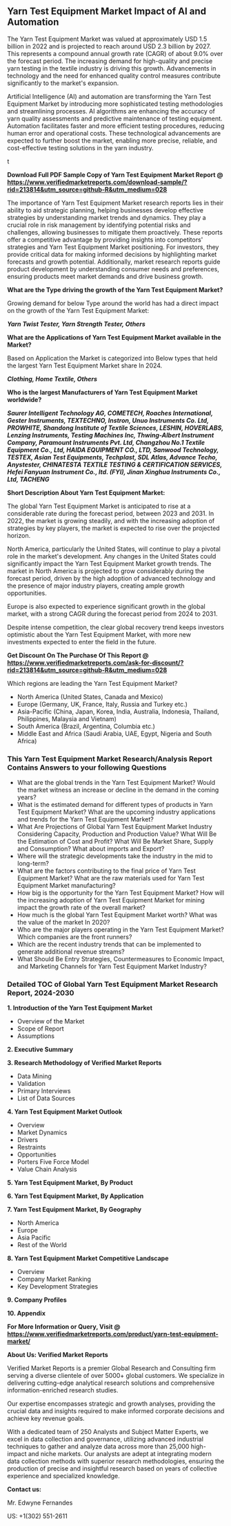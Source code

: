 <h2>Yarn Test Equipment Market Impact of AI and Automation</h2><p>The Yarn Test Equipment Market was valued at approximately USD 1.5 billion in 2022 and is projected to reach around USD 2.3 billion by 2027. This represents a compound annual growth rate (CAGR) of about 9.0% over the forecast period. The increasing demand for high-quality and precise yarn testing in the textile industry is driving this growth. Advancements in technology and the need for enhanced quality control measures contribute significantly to the market's expansion.</p><p>Artificial Intelligence (AI) and automation are transforming the Yarn Test Equipment Market by introducing more sophisticated testing methodologies and streamlining processes. AI algorithms are enhancing the accuracy of yarn quality assessments and predictive maintenance of testing equipment. Automation facilitates faster and more efficient testing procedures, reducing human error and operational costs. These technological advancements are expected to further boost the market, enabling more precise, reliable, and cost-effective testing solutions in the yarn industry.</p>t</p><p id="" class=""><strong>Download Full PDF Sample Copy of Yarn Test Equipment Market Report @ <a href="https://www.verifiedmarketreports.com/download-sample/?rid=213814&utm_source=github-R&utm_medium=028" target="_blank">https://www.verifiedmarketreports.com/download-sample/?rid=213814&utm_source=github-R&utm_medium=028</a></strong></p><p>The importance of&nbsp;Yarn Test Equipment Market research reports lies in their ability to aid strategic planning, helping businesses develop effective strategies by understanding market trends and dynamics. They play a crucial role in risk management by identifying potential risks and challenges, allowing businesses to mitigate them proactively. These reports offer a competitive advantage by providing insights into competitors' strategies and Yarn Test Equipment Market positioning. For investors, they provide critical data for making informed decisions by highlighting market forecasts and growth potential. Additionally, market research reports guide product development by understanding consumer needs and preferences, ensuring products meet market demands and drive business growth.</p><p><strong>What are the&nbsp;Type driving the growth of the Yarn Test Equipment Market?</strong></p><p id="" class="">Growing demand for below Type around the world has had a direct impact on the growth of the Yarn Test Equipment Market:</p><em><strong>Yarn Twist Tester, Yarn Strength Tester, Others</strong></em></p><strong>What are the&nbsp;Applications&nbsp;of Yarn Test Equipment Market available in the Market?</strong></p><p id="" class="">Based on Application the Market is categorized into Below types that held the largest Yarn Test Equipment Market share In 2024.</p><em><strong>Clothing, Home Textile, Others</strong></em></p><strong>Who is the largest Manufacturers of Yarn Test Equipment Market worldwide?</strong></p><p><em><strong>Saurer Intelligent Technology AG, COMETECH, Roaches International, Gester Instruments, TEXTECHNO, Instron, Unuo Instruments Co. Ltd, PROWHITE, Shandong Institute of Textile Sciences, LESHIN, HOVERLABS, Lenzing Instruments, Testing Machines Inc, Thwing-Albert Instrument Company, Paramount Instruments Pvt. Ltd, Changzhou No.1 Textile Equipment Co., Ltd, HAIDA EQUIPMENT CO., LTD, Sanwood Technology, TESTEX, Asian Test Equipments, Techplast, SDL Atlas, Advance Techo, Anystester, CHINATESTA TEXTILE TESTING & CERTIFICATION SERVICES, Hefei Fanyuan Instrument Co., ltd. (FYI), Jinan Xinghua Instruments Co., Ltd, TACHENG</strong></em></p><p id="" class=""><strong>Short Description About Yarn Test Equipment Market:</strong></p><p>The global Yarn Test Equipment Market is anticipated to rise at a considerable rate during the forecast period, between 2023 and 2031. In 2022, the market is growing steadily, and with the increasing adoption of strategies by key players, the market is expected to rise over the projected horizon.</p><p>North America, particularly the United States, will continue to play a pivotal role in the market's development. Any changes in the United States could significantly impact the Yarn Test Equipment Market growth trends. The market in North America is projected to grow considerably during the forecast period, driven by the high adoption of advanced technology and the presence of major industry players, creating ample growth opportunities.</p><p>Europe is also expected to experience significant growth in the global market, with a strong CAGR during the forecast period from 2024 to 2031.</p><p>Despite intense competition, the clear global recovery trend keeps investors optimistic about the Yarn Test Equipment Market, with more new investments expected to enter the field in the future.</p><p id="" class=""><strong>Get Discount On The Purchase Of This Report @ <a href="https://www.verifiedmarketreports.com/ask-for-discount/?rid=213814&utm_source=github-R&utm_medium=028" target="_blank">https://www.verifiedmarketreports.com/ask-for-discount/?rid=213814&utm_source=github-R&utm_medium=028</a></strong></p>Which regions are leading the Yarn Test Equipment Market?</p><ul><li>North America (United States, Canada and Mexico)</li><li>Europe (Germany, UK, France, Italy, Russia and Turkey etc.)</li><li>Asia-Pacific (China, Japan, Korea, India, Australia, Indonesia, Thailand, Philippines, Malaysia and Vietnam)</li><li>South America (Brazil, Argentina, Columbia etc.)</li><li>Middle East and Africa (Saudi Arabia, UAE, Egypt, Nigeria and South Africa)</li></ul><h3 id="" class="">This Yarn Test Equipment Market Research/Analysis Report Contains Answers to your following Questions</h3><ul><li>What are the global trends in the Yarn Test Equipment Market? Would the market witness an increase or decline in the demand in the coming years?</li><li>What is the estimated demand for different types of products in Yarn Test Equipment Market? What are the upcoming industry applications and trends for the Yarn Test Equipment Market?</li><li>What Are Projections of Global Yarn Test Equipment Market Industry Considering Capacity, Production and Production Value? What Will Be the Estimation of Cost and Profit? What Will Be Market Share, Supply and Consumption? What about imports and Export?</li><li>Where will the strategic developments take the industry in the mid to long-term?</li><li>What are the factors contributing to the final price of Yarn Test Equipment Market? What are the raw materials used for Yarn Test Equipment Market manufacturing?</li><li>How big is the opportunity for the Yarn Test Equipment Market? How will the increasing adoption of Yarn Test Equipment Market for mining impact the growth rate of the overall market?</li><li>How much is the global Yarn Test Equipment Market worth? What was the value of the market In 2020?</li><li>Who are the major players operating in the Yarn Test Equipment Market? Which companies are the front runners?</li><li>Which are the recent industry trends that can be implemented to generate additional revenue streams?</li><li>What Should Be Entry Strategies, Countermeasures to Economic Impact, and Marketing Channels for Yarn Test Equipment Market Industry?</li></ul><h3 id="" class="">Detailed TOC of Global Yarn Test Equipment Market Research Report, 2024-2030</h3><p id="" class=""><strong>1. Introduction of the Yarn Test Equipment Market</strong></p><ul><li>Overview of the Market</li><li>Scope of Report</li><li>Assumptions</li></ul><p id="" class=""><strong>2. Executive Summary</strong></p><p id="" class=""><strong>3. Research Methodology of Verified Market Reports</strong></p><ul><li>Data Mining</li><li>Validation</li><li>Primary Interviews</li><li>List of Data Sources</li></ul><p id="" class=""><strong>4. Yarn Test Equipment Market Outlook</strong></p><ul><li>Overview</li><li>Market Dynamics</li><li>Drivers</li><li>Restraints</li><li>Opportunities</li><li>Porters Five Force Model</li><li>Value Chain Analysis</li></ul><p id="" class=""><strong>5. Yarn Test Equipment Market, By Product</strong></p><p id="" class=""><strong>6. Yarn Test Equipment Market, By Application</strong></p><p id="" class=""><strong>7. Yarn Test Equipment Market, By Geography</strong></p><ul><li>North America</li><li>Europe</li><li>Asia Pacific</li><li>Rest of the World</li></ul><p id="" class=""><strong>8. Yarn Test Equipment Market Competitive Landscape</strong></p><ul><li>Overview</li><li>Company Market Ranking</li><li>Key Development Strategies</li></ul><p id="" class=""><strong>9. Company Profiles</strong></p><p id="" class=""><strong>10. Appendix</strong></p><p id="" class=""><strong>For More Information or Query, Visit @ <a href="https://www.verifiedmarketreports.com/product/yarn-test-equipment-market/" target="_blank">https://www.verifiedmarketreports.com/product/yarn-test-equipment-market/</a></strong></p><p id="" class=""><strong>About Us: Verified Market Reports</strong></p><p id="" class="">Verified Market Reports is a premier Global Research and Consulting firm serving a diverse clientele of over 5000+ global customers. We specialize in delivering cutting-edge analytical research solutions and comprehensive information-enriched research studies.</p><p id="" class="">Our expertise encompasses strategic and growth analyses, providing the crucial data and insights required to make informed corporate decisions and achieve key revenue goals.</p><p id="" class="">With a dedicated team of 250 Analysts and Subject Matter Experts, we excel in data collection and governance, utilizing advanced industrial techniques to gather and analyze data across more than 25,000 high-impact and niche markets. Our analysts are adept at integrating modern data collection methods with superior research methodologies, ensuring the production of precise and insightful research based on years of collective experience and specialized knowledge.</p><p id="" class=""><strong>Contact us:</strong></p><p id="" class="">Mr. Edwyne Fernandes</p><p id="" class="">US: +1(302) 551-2611</p>